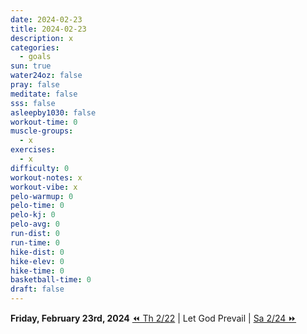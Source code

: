 ```yaml
---
date: 2024-02-23
title: 2024-02-23
description: x
categories:
  - goals
sun: true
water24oz: false
pray: false
meditate: false
sss: false
asleepby1030: false
workout-time: 0
muscle-groups:
  - x
exercises:
  - x
difficulty: 0
workout-notes: x
workout-vibe: x
pelo-warmup: 0
pelo-time: 0
pelo-kj: 0
pelo-avg: 0
run-dist: 0
run-time: 0
hike-dist: 0
hike-elev: 0
hike-time: 0
basketball-time: 0
draft: false
---
```

**Friday, February 23rd, 2024**
[⏪ Th 2/22](goals/2024-02-22) | Let God Prevail | [Sa 2/24 ⏩](goals/2024-02-24)


